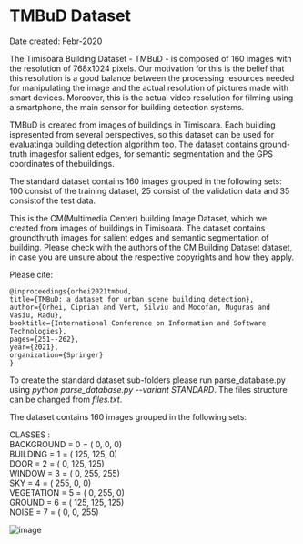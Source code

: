 # TMBuD Dataset 

Date created: Febr-2020

The Timisoara Building Dataset - TMBuD - is composed of 160 images with the resolution of 768x1024 pixels. Our motivation for this is the belief that this resolution is a good balance between the processing resources needed for manipulating the image and the actual resolution of pictures made with smart devices. Moreover, this is the actual video resolution for filming using a smartphone, the main sensor for building detection systems.

TMBuD is created from images of buildings in Timisoara. Each building ispresented from several perspectives, so this dataset can be used for evaluatinga building detection algorithm too. The dataset contains ground-truth imagesfor  salient  edges,  for  semantic  segmentation  and  the  GPS  coordinates  of  thebuildings. 

The standard dataset contains 160 images grouped in the following sets: 100 consist of the training dataset, 25 consist of the validation data and 35 consistof the test data. 

This is the CM(Multimedia Center) building Image Dataset, which we created from images of buildings in Timisoara. The dataset contains groundthruth images for salient edges and semantic segmentation of building. Please check with the authors of the CM Building Dataset dataset, in case you are unsure about the respective copyrights and how they apply.

Please cite:

    @inproceedings{orhei2021tmbud,
    title={TMBuD: a dataset for urban scene building detection},
    author={Orhei, Ciprian and Vert, Silviu and Mocofan, Muguras and Vasiu, Radu},
    booktitle={International Conference on Information and Software Technologies},
    pages={251--262},
    year={2021},
    organization={Springer}
    }

To create the standard dataset sub-folders please run parse_database.py using _python parse_database.py --variant STANDARD_. The files structure can be changed from _files.txt_.

The dataset contains 160 images grouped in the following sets:

CLASSES :\
BACKGROUND	=	0	=	(	0,		0,		0) \
BUILDING	  =	1	=	(	125,	125,	0)\
DOOR		    =	2	=	(	0,		125,	125)\
WINDOW		  =	3	=	(	0,		255,	255)\
SKY			    =	4	=	(	255,	0,		0)\
VEGETATION	=	5	=	(	0,		255,	0)\
GROUND		  =	6	=	(	125,	125,	125)\
NOISE		    =	7	=	(	0,		0,		255)


![image](https://user-images.githubusercontent.com/77099016/111601436-0536d800-87db-11eb-93f8-20dcb25d9a9e.png)
